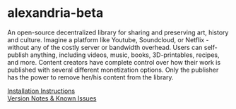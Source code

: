 # alexandria-beta
An open-source decentralized library for sharing and preserving art, history and culture. Imagine a platform like Youtube, Soundcloud, or Netflix - without any of the costly server or bandwidth overhead. Users can self-publish anything, including videos, music, books, 3D-printables, recipes, and more. Content creators have complete control over how their work is published with several different monetization options. Only the publisher has the power to remove her/his content from the library.  

[Installation Instructions](https://github.com/dloa/alexandria-docs/blob/master/alexandria-browser-install.md)  
[Version Notes & Known Issues](https://github.com/dloa/alexandria-docs/blob/master/version-notes-and-issues.md)  
